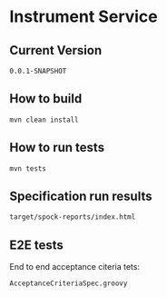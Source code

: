 # Instrument Service

## Current Version

    0.0.1-SNAPSHOT

## How to build

    mvn clean install

## How to run tests

    mvn tests

## Specification run results

    target/spock-reports/index.html

## E2E tests

End to end acceptance citeria tets:

    AcceptanceCriteriaSpec.groovy